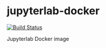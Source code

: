 # jupyterlab-docker
[![Build Status](https://travis-ci.org/mikebirdgeneau/jupyterlab-docker.svg?branch=master)](https://travis-ci.org/mikebirdgeneau/jupyterlab-docker)

Jupyterlab Docker image
